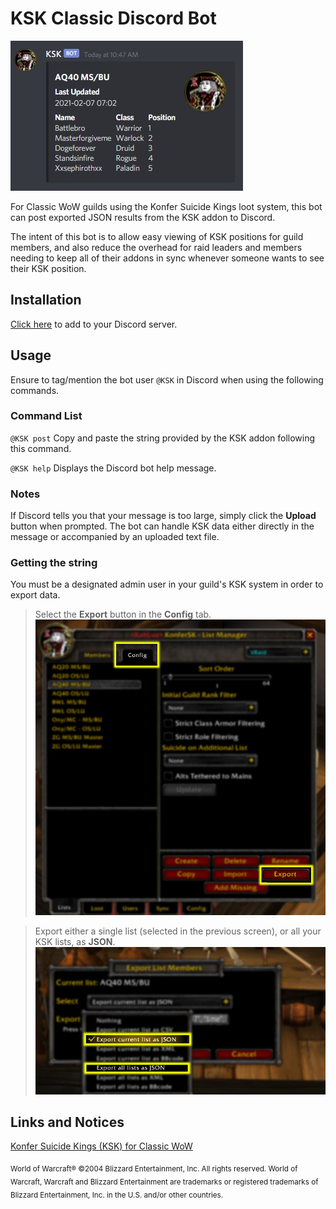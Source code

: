 # KSK Classic Discord Bot

![Example](images/ksk3.jpg)

For Classic WoW guilds using the Konfer Suicide Kings loot system, this bot can post exported JSON results from the KSK addon to Discord.

The intent of this bot is to allow easy viewing of KSK positions for guild members, and also reduce the overhead for raid leaders and members needing to keep all of their addons in sync whenever someone wants to see their KSK position.

## Installation
[Click here](https://discord.com/api/oauth2/authorize?client_id=807655262961532938&permissions=26624&scope=bot) to add to your Discord server.

## Usage

Ensure to tag/mention the bot user `@KSK` in Discord when using the following commands.

### Command List

`@KSK post` Copy and paste the string provided by the KSK addon following this command.

`@KSK help` Displays the Discord bot help message.

### Notes

If Discord tells you that your message is too large, simply click the **Upload** button when prompted. The bot can handle KSK data either directly in the message or accompanied by an uploaded text file.

### Getting the string

You must be a designated admin user in your guild's KSK system in order to export data.

>Select the **Export** button in the **Config** tab.
![Instructions](images/ksk1.jpg)


>Export either a single list (selected in the previous screen), or all your KSK lists, as **JSON**.
![Instructions](images/ksk2.jpg)


## Links and Notices

[Konfer Suicide Kings (KSK) for Classic WoW](https://www.curseforge.com/wow/addons/ksk-classic)

<sub>World of Warcraft®
©2004 Blizzard Entertainment, Inc. All rights reserved. World of Warcraft, Warcraft and Blizzard Entertainment are trademarks or registered trademarks of Blizzard Entertainment, Inc. in the U.S. and/or other countries.</sub>
